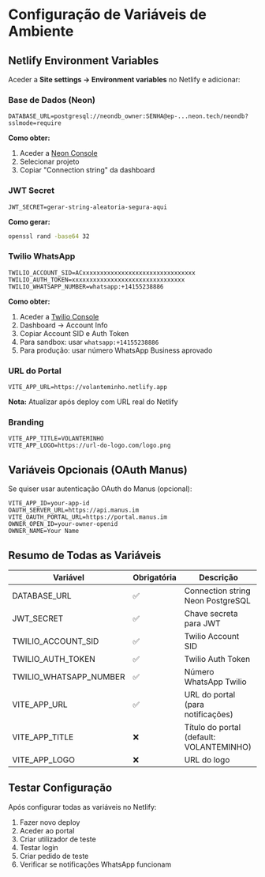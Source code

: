 # Configuração de Variáveis de Ambiente

## Netlify Environment Variables

Aceder a **Site settings → Environment variables** no Netlify e adicionar:

### Base de Dados (Neon)

```
DATABASE_URL=postgresql://neondb_owner:SENHA@ep-...neon.tech/neondb?sslmode=require
```

**Como obter:**
1. Aceder a [Neon Console](https://console.neon.tech)
2. Selecionar projeto
3. Copiar "Connection string" da dashboard

### JWT Secret

```
JWT_SECRET=gerar-string-aleatoria-segura-aqui
```

**Como gerar:**
```bash
openssl rand -base64 32
```

### Twilio WhatsApp

```
TWILIO_ACCOUNT_SID=ACxxxxxxxxxxxxxxxxxxxxxxxxxxxxxxxx
TWILIO_AUTH_TOKEN=xxxxxxxxxxxxxxxxxxxxxxxxxxxxxxxx
TWILIO_WHATSAPP_NUMBER=whatsapp:+14155238886
```

**Como obter:**
1. Aceder a [Twilio Console](https://console.twilio.com)
2. Dashboard → Account Info
3. Copiar Account SID e Auth Token
4. Para sandbox: usar `whatsapp:+14155238886`
5. Para produção: usar número WhatsApp Business aprovado

### URL do Portal

```
VITE_APP_URL=https://volanteminho.netlify.app
```

**Nota:** Atualizar após deploy com URL real do Netlify

### Branding

```
VITE_APP_TITLE=VOLANTEMINHO
VITE_APP_LOGO=https://url-do-logo.com/logo.png
```

## Variáveis Opcionais (OAuth Manus)

Se quiser usar autenticação OAuth do Manus (opcional):

```
VITE_APP_ID=your-app-id
OAUTH_SERVER_URL=https://api.manus.im
VITE_OAUTH_PORTAL_URL=https://portal.manus.im
OWNER_OPEN_ID=your-owner-openid
OWNER_NAME=Your Name
```

## Resumo de Todas as Variáveis

| Variável | Obrigatória | Descrição |
|----------|-------------|-----------|
| DATABASE_URL | ✅ | Connection string Neon PostgreSQL |
| JWT_SECRET | ✅ | Chave secreta para JWT |
| TWILIO_ACCOUNT_SID | ✅ | Twilio Account SID |
| TWILIO_AUTH_TOKEN | ✅ | Twilio Auth Token |
| TWILIO_WHATSAPP_NUMBER | ✅ | Número WhatsApp Twilio |
| VITE_APP_URL | ✅ | URL do portal (para notificações) |
| VITE_APP_TITLE | ❌ | Título do portal (default: VOLANTEMINHO) |
| VITE_APP_LOGO | ❌ | URL do logo |

## Testar Configuração

Após configurar todas as variáveis no Netlify:

1. Fazer novo deploy
2. Aceder ao portal
3. Criar utilizador de teste
4. Testar login
5. Criar pedido de teste
6. Verificar se notificações WhatsApp funcionam
